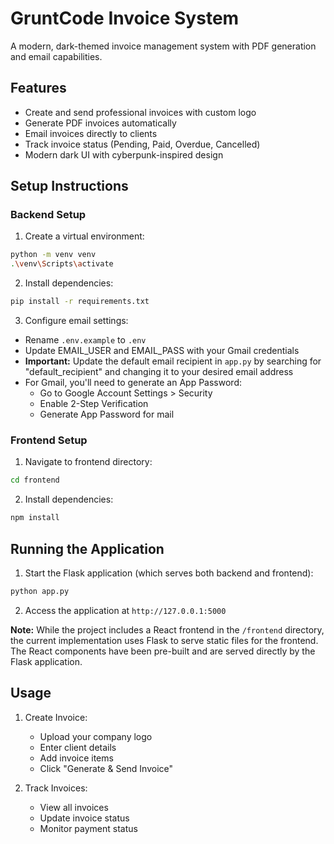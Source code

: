 # GruntCode Invoice System

A modern, dark-themed invoice management system with PDF generation and email capabilities.

## Features

- Create and send professional invoices with custom logo
- Generate PDF invoices automatically
- Email invoices directly to clients
- Track invoice status (Pending, Paid, Overdue, Cancelled)
- Modern dark UI with cyberpunk-inspired design

## Setup Instructions

### Backend Setup

1. Create a virtual environment:

```bash
python -m venv venv
.\venv\Scripts\activate
```

2. Install dependencies:

```bash
pip install -r requirements.txt
```

3. Configure email settings:

- Rename `.env.example` to `.env`
- Update EMAIL_USER and EMAIL_PASS with your Gmail credentials
- **Important:** Update the default email recipient in `app.py` by searching for "default_recipient" and changing it to your desired email address
- For Gmail, you'll need to generate an App Password:
  - Go to Google Account Settings > Security
  - Enable 2-Step Verification
  - Generate App Password for mail

### Frontend Setup

1. Navigate to frontend directory:

```bash
cd frontend
```

2. Install dependencies:

```bash
npm install
```

## Running the Application

1. Start the Flask application (which serves both backend and frontend):

```bash
python app.py
```

2. Access the application at `http://127.0.0.1:5000`

**Note:** While the project includes a React frontend in the `/frontend` directory, the current implementation uses Flask to serve static files for the frontend. The React components have been pre-built and are served directly by the Flask application.

## Usage

1. Create Invoice:

   - Upload your company logo
   - Enter client details
   - Add invoice items
   - Click "Generate & Send Invoice"

2. Track Invoices:

   - View all invoices
   - Update invoice status
   - Monitor payment status
